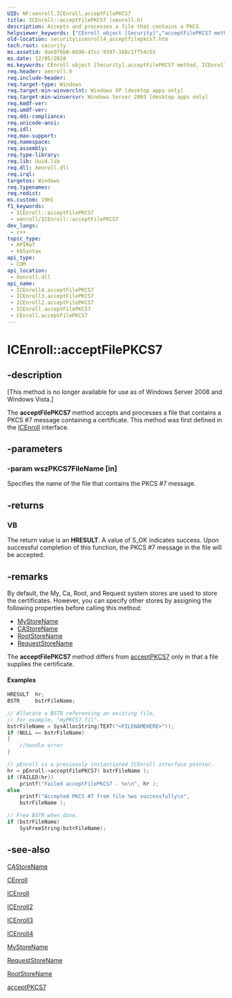 ```yaml
---
UID: NF:xenroll.ICEnroll.acceptFilePKCS7
title: ICEnroll::acceptFilePKCS7 (xenroll.h)
description: Accepts and processes a file that contains a PKCS
helpviewer_keywords: ["CEnroll object [Security]","acceptFilePKCS7 method","ICEnroll interface [Security]","acceptFilePKCS7 method","ICEnroll.acceptFilePKCS7","ICEnroll2 interface [Security]","acceptFilePKCS7 method","ICEnroll2::acceptFilePKCS7","ICEnroll3 interface [Security]","acceptFilePKCS7 method","ICEnroll3::acceptFilePKCS7","ICEnroll4 interface [Security]","acceptFilePKCS7 method","ICEnroll4::acceptFilePKCS7","ICEnroll::acceptFilePKCS7","acceptFilePKCS7","acceptFilePKCS7 method [Security]","acceptFilePKCS7 method [Security]","CEnroll object","acceptFilePKCS7 method [Security]","ICEnroll interface","acceptFilePKCS7 method [Security]","ICEnroll2 interface","acceptFilePKCS7 method [Security]","ICEnroll3 interface","acceptFilePKCS7 method [Security]","ICEnroll4 interface","security.icenroll4_acceptfilepkcs7","xenroll/ICEnroll2::acceptFilePKCS7","xenroll/ICEnroll3::acceptFilePKCS7","xenroll/ICEnroll4::acceptFilePKCS7","xenroll/ICEnroll::acceptFilePKCS7"]
old-location: security\icenroll4_acceptfilepkcs7.htm
tech.root: security
ms.assetid: dae9f6b8-6690-47cc-9397-168c1ff54c55
ms.date: 12/05/2018
ms.keywords: CEnroll object [Security],acceptFilePKCS7 method, ICEnroll interface [Security],acceptFilePKCS7 method, ICEnroll.acceptFilePKCS7, ICEnroll2 interface [Security],acceptFilePKCS7 method, ICEnroll2::acceptFilePKCS7, ICEnroll3 interface [Security],acceptFilePKCS7 method, ICEnroll3::acceptFilePKCS7, ICEnroll4 interface [Security],acceptFilePKCS7 method, ICEnroll4::acceptFilePKCS7, ICEnroll::acceptFilePKCS7, acceptFilePKCS7, acceptFilePKCS7 method [Security], acceptFilePKCS7 method [Security],CEnroll object, acceptFilePKCS7 method [Security],ICEnroll interface, acceptFilePKCS7 method [Security],ICEnroll2 interface, acceptFilePKCS7 method [Security],ICEnroll3 interface, acceptFilePKCS7 method [Security],ICEnroll4 interface, security.icenroll4_acceptfilepkcs7, xenroll/ICEnroll2::acceptFilePKCS7, xenroll/ICEnroll3::acceptFilePKCS7, xenroll/ICEnroll4::acceptFilePKCS7, xenroll/ICEnroll::acceptFilePKCS7
req.header: xenroll.h
req.include-header: 
req.target-type: Windows
req.target-min-winverclnt: Windows XP [desktop apps only]
req.target-min-winversvr: Windows Server 2003 [desktop apps only]
req.kmdf-ver: 
req.umdf-ver: 
req.ddi-compliance: 
req.unicode-ansi: 
req.idl: 
req.max-support: 
req.namespace: 
req.assembly: 
req.type-library: 
req.lib: Uuid.lib
req.dll: Xenroll.dll
req.irql: 
targetos: Windows
req.typenames: 
req.redist: 
ms.custom: 19H1
f1_keywords:
 - ICEnroll::acceptFilePKCS7
 - xenroll/ICEnroll::acceptFilePKCS7
dev_langs:
 - c++
topic_type:
 - APIRef
 - kbSyntax
api_type:
 - COM
api_location:
 - Xenroll.dll
api_name:
 - ICEnroll4.acceptFilePKCS7
 - ICEnroll3.acceptFilePKCS7
 - ICEnroll2.acceptFilePKCS7
 - ICEnroll.acceptFilePKCS7
 - CEnroll.acceptFilePKCS7
---
```


# ICEnroll::acceptFilePKCS7


## -description

<p class="CCE_Message">[This method is no longer available for use as of Windows Server 2008 and Windows Vista.]

The <b>acceptFilePKCS7</b> method accepts and processes a file that contains a PKCS #7 message containing a certificate. This method was first defined in the <a href="/windows/desktop/api/xenroll/nn-xenroll-icenroll">ICEnroll</a> interface.

## -parameters

### -param wszPKCS7FileName [in]

Specifies the name of the file that contains the PKCS #7 message.

## -returns

<h3>VB</h3>
The return value is an <b>HRESULT</b>. A value of S_OK indicates success. Upon successful completion of this function, the PKCS #7 message in the file will be accepted.

## -remarks

By default, the My, Ca, Root, and Request system stores are used to store the certificates. However, you can specify other stores by assigning the following properties before calling this method:

<ul>
<li>
<a href="/windows/desktop/api/xenroll/nf-xenroll-icenroll-get_mystorename">MyStoreName</a>
</li>
<li>
<a href="/windows/desktop/api/xenroll/nf-xenroll-icenroll-get_castorename">CAStoreName</a>
</li>
<li>
<a href="/windows/desktop/api/xenroll/nf-xenroll-icenroll-get_rootstorename">RootStoreName</a>
</li>
<li>
<a href="/windows/desktop/api/xenroll/nf-xenroll-icenroll-get_requeststorename">RequestStoreName</a>
</li>
</ul>


The <b>acceptFilePKCS7</b> method differs from 
<a href="/windows/desktop/api/xenroll/nf-xenroll-icenroll-acceptpkcs7">acceptPKCS7</a> only in that a file supplies the certificate.


#### Examples


```cpp
HRESULT  hr;
BSTR     bstrFileName;

// Allocate a BSTR referencing an existing file, 
// for example, "myPKCS7.fil".
bstrFileName = SysAllocString(TEXT("<FILENAMEHERE>"));
if (NULL == bstrFileName)
{
    //handle error
}

// pEnroll is a previously instantiated ICEnroll interface pointer.
hr = pEnroll->acceptFilePKCS7( bstrFileName );
if (FAILED(hr))
    printf("Failed acceptFilePKCS7 - %x\n", hr );
else
	printf("Accepted PKCS #7 from file %ws successfully\n", 
	bstrFileName );

// Free BSTR when done.
if (bstrFileName)
    SysFreeString(bstrFileName);
```

## -see-also

<a href="/windows/desktop/api/xenroll/nf-xenroll-icenroll-get_castorename">CAStoreName</a>



<a href="/previous-versions/windows/desktop/legacy/aa376007(v=vs.85)">CEnroll</a>



<a href="/windows/desktop/api/xenroll/nn-xenroll-icenroll">ICEnroll</a>



<a href="/windows/desktop/api/xenroll/nn-xenroll-icenroll2">ICEnroll2</a>



<a href="/windows/desktop/api/xenroll/nn-xenroll-icenroll3">ICEnroll3</a>



<a href="/windows/desktop/api/xenroll/nn-xenroll-icenroll4">ICEnroll4</a>



<a href="/windows/desktop/api/xenroll/nf-xenroll-icenroll-get_mystorename">MyStoreName</a>



<a href="/windows/desktop/api/xenroll/nf-xenroll-icenroll-get_requeststorename">RequestStoreName</a>



<a href="/windows/desktop/api/xenroll/nf-xenroll-icenroll-get_rootstorename">RootStoreName</a>



<a href="/windows/desktop/api/xenroll/nf-xenroll-icenroll-acceptpkcs7">acceptPKCS7</a>